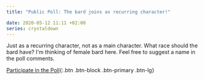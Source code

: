 ```yaml
---
title: "Public Poll: The bard joins as recurring character!"

date: 2020-05-12 11:11 +02:00
series: crystaldown
---
```

Just as a recurring character, not as a main character.
What race should the bard have?
I'm thinking of female bard here.
Feel free to suggest a name in the poll comments.

[Participate in the Poll](https://www.patreon.com/posts/37020929){:.btn .btn-block .btn-primary .btn-lg}
<!--more-->
